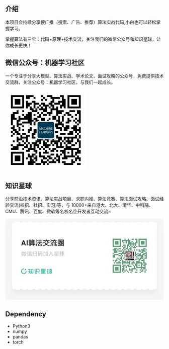 ## 介绍

本项目会持续分享搜广推（搜索、广告、推荐）算法实战代码,小白也可以轻松掌握学习。

掌握算法有三宝：代码+原理+技术交流，关注我们的微信公众号和知识星球，让你成长更快！

## 微信公众号：机器学习社区

一个专注于分享大模型、算法实战、学术论文、面试攻略的公众号，免费提供技术交流群，关注公众号：机器学习社区，与我们一起成长。

![](https://github.com/ChenXi-code/Algorithm-Practice/blob/main/qrcode_for_gh_20ad92029419_258.jpg)


## 知识星球

分享前沿技术资讯、算法实战项目、求职内推、算法竞赛、算法面试攻略、面试经验交流(校招、社招、实习)等，与 10000+来自港大、北大、清华、中科院、CMU、腾讯、百度、微软等名校名企开发者互动交流~

![](https://github.com/ChenXi-code/Algorithm-Practice/blob/main/AI%E7%AE%97%E6%B3%95%E4%BA%A4%E6%B5%81%E5%9C%88.jpg)

## Dependency
- Python3
- numpy
- pandas
- torch

